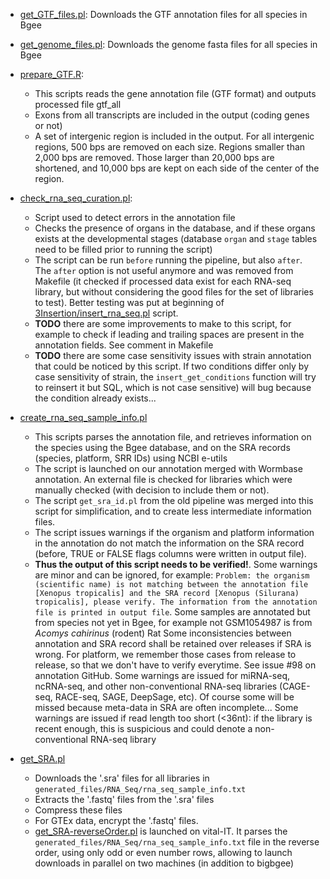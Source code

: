 * [get_GTF_files.pl](get_GTF_files.pl):
  Downloads the GTF annotation files for all species in Bgee

* [get_genome_files.pl](get_genome_files.pl):
  Downloads the genome fasta files for all species in Bgee

* [prepare_GTF.R](prepare_GTF.R):
  * This scripts reads the gene annotation file (GTF format) and outputs processed file gtf_all
  * Exons from all transcripts are included in the output (coding genes or not)
  * A set of intergenic region is included in the output. For all intergenic regions, 500 bps are removed on each size. Regions smaller than 2,000 bps are removed. Those larger than 20,000 bps are shortened, and 10,000 bps are kept on each side of the center of the region.

* [check_rna_seq_curation.pl](check_rna_seq_curation.pl):
  * Script used to detect errors in the annotation file
  * Checks the presence of organs in the database, and if these organs exists at the developmental stages (database `organ` and `stage` tables need to be filled prior to running the script)
  * The script can be run `before` running the pipeline, but also `after`. The `after` option is not useful anymore and was removed from Makefile (it checked if processed data exist for each RNA-seq library, but without considering the good files for the set of libraries to test). Better testing was put at beginning of [3Insertion/insert_rna_seq.pl](../3Insertion/insert_rna_seq.pl) script.
  * **TODO** there are some improvements to make to this script, for example to check if leading and trailing spaces are present in the annotation fields. See comment in Makefile
  * **TODO** there are some case sensitivity issues with strain annotation that could be noticed by this script. If two conditions differ only by case sensitivity of strain, the `insert_get_conditions` function will try to reinsert it but SQL, which is not case sensitive) will bug because the condition already exists...


* [create_rna_seq_sample_info.pl](create_rna_seq_sample_info.pl)
  * This scripts parses the annotation file, and retrieves information on the species using the Bgee database, and on the SRA records (species, platform, SRR IDs) using NCBI e-utils
  * The script is launched on our annotation merged with Wormbase annotation. An external file is checked for libraries which were manually checked (with decision to include them or not).
  * The script `get_sra_id.pl` from the old pipeline was merged into this script for simplification, and to create less intermediate information files.
  * The script issues warnings if the organism and platform information in the annotation do not match the information on the SRA record (before, TRUE or FALSE flags columns were written in output file).
  * **Thus the output of this script needs to be verified!**.
   Some warnings are minor and can be ignored, for example: `Problem: the organism (scientific name) is not matching between the annotation file [Xenopus tropicalis] and the SRA record [Xenopus (Silurana) tropicalis], please verify. The information from the annotation file is printed in output file`.
   Some samples are annotated but from species not yet in Bgee, for example not GSM1054987 is from _Acomys cahirinus_ (rodent) Rat
   Some inconsistencies between annotation and SRA record shall be retained over releases if SRA is wrong. For platform, we remember those cases from release to release, so that we don't have to verify everytime. See issue #98 on annotation GitHub.
   Some warnings are issued for miRNA-seq, ncRNA-seq, and other non-conventional RNA-seq libraries (CAGE-seq, RACE-seq, SAGE, DeepSage, etc). Of course some will be missed because meta-data in SRA are often incomplete...
   Some warnings are issued if read length too short (<36nt): if the library is recent enough, this is suspicious and could denote a non-conventional RNA-seq library

* [get_SRA.pl](get_SRA.pl)
  * Downloads the '.sra' files for all libraries in `generated_files/RNA_Seq/rna_seq_sample_info.txt`
  * Extracts the '.fastq' files from the '.sra' files
  * Compress these files
  * For GTEx data, encrypt the '.fastq' files.
  * [get_SRA-reverseOrder.pl](get_SRA-reverseOrder.pl) is launched on vital-IT. It parses the `generated_files/RNA_Seq/rna_seq_sample_info.txt` file in the reverse order, using only odd or even number rows, allowing to launch downloads in parallel on two machines (in addition to bigbgee)

